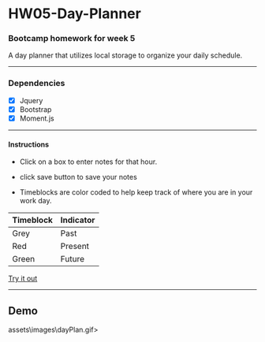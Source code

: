# HW05-Day-Planner

### Bootcamp homework for week 5

A day planner that utilizes local storage to organize your daily schedule.

---

### Dependencies

- [x] Jquery
- [x] Bootstrap
- [x] Moment.js

---

#### Instructions

- Click on a box to enter notes for that hour.

- click save button to save your notes

- Timeblocks are color coded to help keep track of where you are in your work day.

| Timeblock | Indicator  |
|  -------  | ---------- |
|  Grey     | Past       |
|  Red      | Present    |
|  Green    | Future     |

[Try it out](https://jdmartinez1531.github.io/05-Day-Planner/ "Day Planner")

---

## Demo

<img>assets\images\dayPlan.gif>

